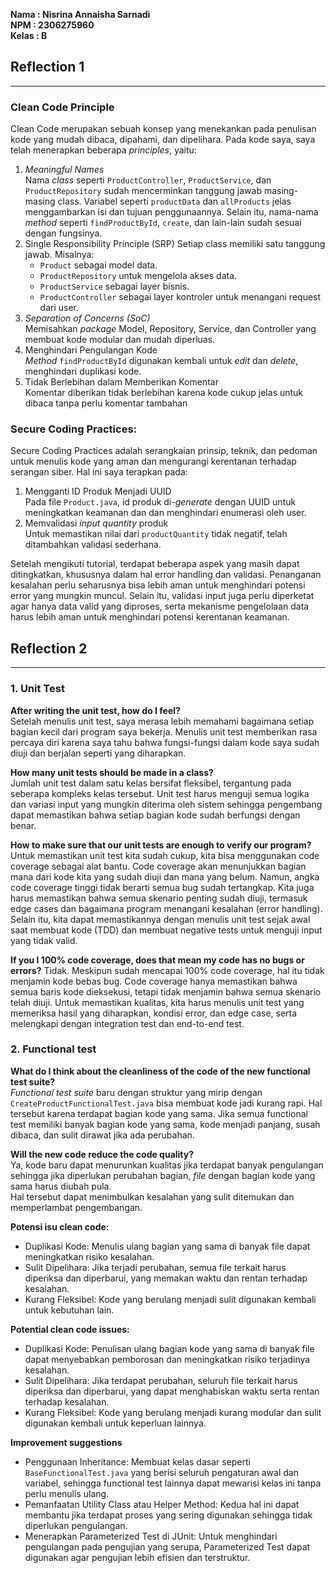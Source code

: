 **Nama  : Nisrina Annaisha Sarnadi   
NPM   : 2306275960  
Kelas : B**


## Reflection 1
***

### Clean Code Principle
Clean Code merupakan sebuah konsep yang menekankan pada penulisan kode yang mudah dibaca, dipahami, dan dipelihara. Pada kode saya, saya telah menerapkan beberapa _principles_, yaitu:
1. _Meaningful Names_  
   Nama _class_ seperti ```ProductController```, ```ProductService```, dan ```ProductRepository``` sudah mencerminkan tanggung jawab masing-masing class.
   Variabel seperti ```productData``` dan ```allProducts``` jelas menggambarkan isi dan tujuan penggunaannya.
   Selain itu, nama-nama _method_ seperti ```findProductById```, ```create```, dan lain-lain sudah sesuai dengan fungsinya.
2. Single Responsibility Principle (SRP)
   Setiap class memiliki satu tanggung jawab. Misalnya:
   - ```Product``` sebagai model data.
   - ```ProductRepository``` untuk mengelola akses data.
   - ```ProductService``` sebagai layer bisnis.
   - ```ProductController``` sebagai layer kontroler untuk menangani request dari user.
3. _Separation of Concerns (SoC)_  
   Memisahkan _package_ Model, Repository, Service, dan Controller yang membuat kode modular dan mudah diperluas.
4. Menghindari Pengulangan Kode  
   _Method_ ```findProductById``` digunakan kembali untuk _edit_ dan _delete_, menghindari duplikasi kode.
5. Tidak Berlebihan dalam Memberikan Komentar  
   Komentar diberikan tidak berlebihan karena kode cukup jelas untuk dibaca tanpa perlu komentar tambahan

### Secure Coding Practices:
Secure Coding Practices adalah serangkaian prinsip, teknik, dan pedoman untuk menulis kode yang aman dan mengurangi kerentanan terhadap serangan siber. Hal ini saya terapkan pada:
1. Mengganti ID Produk Menjadi UUID  
   Pada file ```Product.java```, id produk di-_generate_ dengan UUID untuk meningkatkan keamanan dan dan menghindari enumerasi oleh user.
2. Memvalidasi _input quantity_ produk  
   Untuk memastikan nilai dari ```productQuantity``` tidak negatif, telah ditambahkan validasi sederhana.

Setelah mengikuti tutorial, terdapat beberapa aspek yang masih dapat ditingkatkan, khususnya dalam hal error handling dan validasi.
Penanganan kesalahan perlu seharusnya bisa lebih aman untuk menghindari potensi error yang mungkin muncul.
Selain itu, validasi input juga perlu diperketat agar hanya data valid yang diproses, serta mekanisme pengelolaan data harus lebih aman untuk menghindari potensi kerentanan keamanan.

## Reflection 2
***

### 1. Unit Test
**After writing the unit test, how do I feel?**  
Setelah menulis unit test, saya merasa lebih memahami bagaimana setiap bagian kecil dari program saya bekerja.
Menulis unit test memberikan rasa percaya diri karena saya tahu bahwa fungsi-fungsi dalam kode saya sudah diuji dan berjalan seperti yang diharapkan.

**How many unit tests should be made in a class?**  
Jumlah unit test dalam satu kelas bersifat fleksibel, tergantung pada seberapa kompleks kelas tersebut.
Unit test harus menguji semua logika dan variasi input yang mungkin diterima oleh sistem sehingga pengembang dapat memastikan bahwa setiap bagian kode sudah berfungsi dengan benar.

**How to make sure that our unit tests are enough to verify our program?**   
Untuk memastikan unit test kita sudah cukup, kita bisa menggunakan code coverage sebagai alat bantu.
Code coverage akan menunjukkan bagian mana dari kode kita yang sudah diuji dan mana yang belum.
Namun, angka code coverage tinggi tidak berarti semua bug sudah tertangkap.
Kita juga harus memastikan bahwa semua skenario penting sudah diuji, termasuk edge cases dan bagaimana program menangani kesalahan (error handling).
Selain itu, kita dapat memastikannya dengan menulis unit test sejak awal saat membuat kode (TDD) dan membuat negative tests untuk menguji input yang tidak valid.

**If you I 100% code coverage, does that mean my code has no bugs or errors?**
Tidak. Meskipun sudah mencapai 100% code coverage, hal itu tidak menjamin kode bebas bug.
Code coverage hanya memastikan bahwa semua baris kode dieksekusi, tetapi tidak menjamin bahwa semua skenario telah diuji.
Untuk memastikan kualitas, kita harus menulis unit test yang memeriksa hasil yang diharapkan, kondisi error, dan edge case, serta melengkapi dengan integration test dan end-to-end test.

### 2. Functional test
**What do I think about the cleanliness of the code of the new functional test suite?**  
_Functional test suite_ baru dengan struktur yang mirip dengan ```CreateProductFunctionalTest.java``` bisa membuat kode jadi kurang rapi.
Hal tersebut karena terdapat bagian kode yang sama.
Jika semua functional test memiliki banyak bagian kode yang sama, kode menjadi panjang, susah dibaca, dan sulit dirawat jika ada perubahan.

**Will the new code reduce the code quality?**  
Ya, kode baru dapat menurunkan kualitas jika terdapat banyak pengulangan sehingga jika diperlukan perubahan bagian, _file_ dengan bagian kode yang sama harus diubah pula.  
Hal tersebut dapat menimbulkan kesalahan yang sulit ditemukan dan memperlambat pengembangan.

**Potensi isu clean code:**
- Duplikasi Kode: Menulis ulang bagian yang sama di banyak file dapat meningkatkan risiko kesalahan.
- Sulit Dipelihara: Jika terjadi perubahan, semua file terkait harus diperiksa dan diperbarui, yang memakan waktu dan rentan terhadap kesalahan.
- Kurang Fleksibel: Kode yang berulang menjadi sulit digunakan kembali untuk kebutuhan lain.

**Potential clean code issues:**
- Duplikasi Kode: Penulisan ulang bagian kode yang sama di banyak file dapat menyebabkan pemborosan dan meningkatkan risiko terjadinya kesalahan.
- Sulit Dipelihara: Jika terdapat perubahan, seluruh file terkait harus diperiksa dan diperbarui, yang dapat menghabiskan waktu serta rentan terhadap kesalahan.
- Kurang Fleksibel: Kode yang berulang menjadi kurang modular dan sulit digunakan kembali untuk keperluan lainnya.

**Improvement suggestions**
- Penggunaan Inheritance: Membuat kelas dasar seperti ```BaseFunctionalTest.java``` yang berisi seluruh pengaturan awal dan variabel, sehingga functional test lainnya dapat mewarisi kelas ini tanpa perlu menulis ulang.
- Pemanfaatan Utility Class atau Helper Method: Kedua hal ini dapat membantu jika terdapat proses yang sering digunakan sehingga tidak diperlukan pengulangan.
- Menerapkan Parameterized Test di JUnit: Untuk menghindari pengulangan pada pengujian yang serupa, Parameterized Test dapat digunakan agar pengujian lebih efisien dan terstruktur.